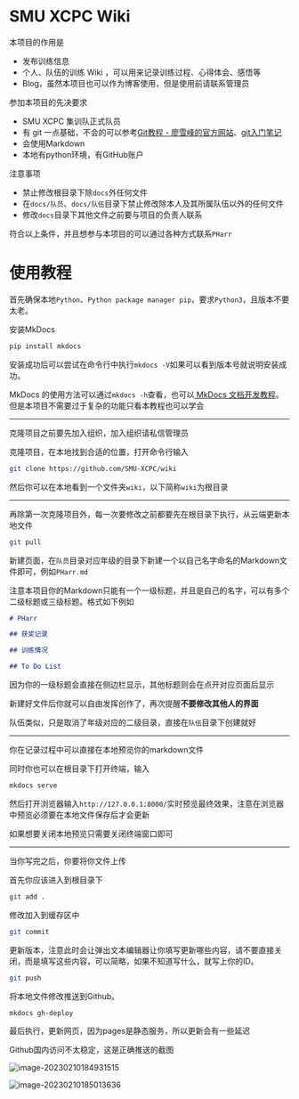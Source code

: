 # SMU XCPC Wiki

本项目的作用是

- 发布训练信息
- 个人、队伍的训练 Wiki ，可以用来记录训练过程、心得体会、感悟等
- Blog，虽然本项目也可以作为博客使用，但是使用前请联系管理员

参加本项目的先决要求

- SMU XCPC 集训队正式队员
- 有 git 一点基础，不会的可以参考[Git教程 - 廖雪峰的官方网站](https://www.liaoxuefeng.com/wiki/896043488029600)、[git入门笔记](https://www.cnblogs.com/PHarr/p/16416136.html)
- 会使用Markdown
- 本地有python环境，有GitHub账户

注意事项

- 禁止修改根目录下除`docs`外任何文件
- 在`docs/队员`、`docs/队伍`目录下禁止修改除本人及其所属队伍以外的任何文件
- 修改`docs`目录下其他文件之前要与项目的负责人联系

符合以上条件，并且想参与本项目的可以通过各种方式联系`PHarr`

# 使用教程

首先确保本地`Python`、`Python package manager pip`，要求`Python3`，且版本不要太老。

安装MkDocs

```sh
pip install mkdocs
```

安装成功后可以尝试在命令行中执行`mkdocs -V`如果可以看到版本号就说明安装成功。

MkDocs 的使用方法可以通过`mkdocs -h`查看，也可以[ MkDocs 文档开发教程](https://mkdocs-like-code.readthedocs.io/zh_CN/latest/)。但是本项目不需要过于复杂的功能只看本教程也可以学会

---

克隆项目之前要先加入组织，加入组织请私信管理员

克隆项目，在本地找到合适的位置，打开命令行输入

```sh
git clone https://github.com/SMU-XCPC/wiki
```

然后你可以在本地看到一个文件夹`wiki`，以下简称`wiki`为根目录

---

再除第一次克隆项目外，每一次要修改之前都要先在根目录下执行，从云端更新本地文件

```sh
git pull
```

新建页面，在`队员`目录对应年级的目录下新建一个以自己名字命名的Markdown文件即可，例如`PHarr.md`

注意本项目你的Markdown只能有一个一级标题，并且是自己的名字，可以有多个二级标题或三级标题。格式如下例如

```markdown
# PHarr

## 获奖记录

## 训练情况

## To Do List
```

因为你的一级标题会直接在侧边栏显示，其他标题则会在点开对应页面后显示

新建好文件后你就可以自由发挥创作了，再次提醒**不要修改其他人的界面**

队伍类似，只是取消了年级对应的二级目录，直接在`队伍`目录下创建就好

---

你在记录过程中可以直接在本地预览你的markdown文件

同时你也可以在根目录下打开终端，输入

```sh
mkdocs serve
```

然后打开浏览器输入`http://127.0.0.1:8000/`实时预览最终效果，注意在浏览器中预览必须要在本地文件保存后才会更新

如果想要关闭本地预览只需要关闭终端窗口即可

---

当你写完之后，你要将你文件上传

首先你应该进入到根目录下

```sh
git add .
```

修改加入到缓存区中

```sh
git commit
```

更新版本，注意此时会让弹出文本编辑器让你填写更新哪些内容，请不要直接关闭，而是填写这些内容，可以简略，如果不知道写什么，就写上你的ID。

```sh
git push
```

将本地文件修改推送到Github。

```sh
mkdocs gh-deploy
```

最后执行，更新网页，因为pages是静态服务，所以更新会有一些延迟

Github国内访问不太稳定，这是正确推送的截图

![image-20230210184931515](https://s2.loli.net/2023/02/10/USh4DtkCJfEQ72w.png)

![image-20230210185013636](https://s2.loli.net/2023/02/10/qBhoztaWDAvTVdu.png)

